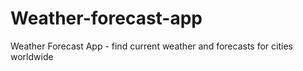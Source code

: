 # Weather-forecast-app
Weather Forecast App - find current weather and forecasts for cities worldwide
